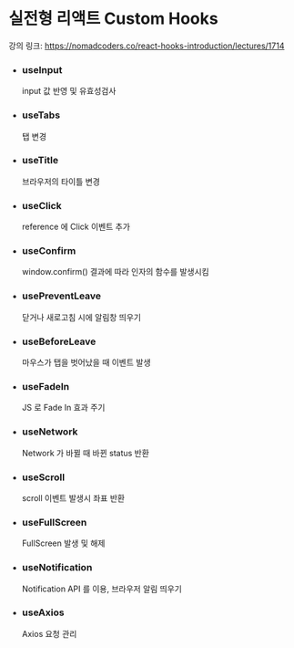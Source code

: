 # 실전형 리액트 Custom Hooks

강의 링크: https://nomadcoders.co/react-hooks-introduction/lectures/1714

- ### useInput

  input 값 반영 및 유효성검사

- ### useTabs

  탭 변경

- ### useTitle

  브라우저의 타이틀 변경

- ### useClick

  reference 에 Click 이벤트 추가

- ### useConfirm

  window.confirm() 결과에 따라 인자의 함수를 발생시킴

- ### usePreventLeave

  닫거나 새로고침 시에 알림창 띄우기

- ### useBeforeLeave

  마우스가 탭을 벗어났을 때 이벤트 발생

- ### useFadeIn

  JS 로 Fade In 효과 주기

- ### useNetwork

  Network 가 바뀔 때 바뀐 status 반환

- ### useScroll

  scroll 이벤트 발생시 좌표 반환

- ### useFullScreen

  FullScreen 발생 및 해제

- ### useNotification

  Notification API 를 이용, 브라우저 알림 띄우기

- ### useAxios

  Axios 요청 관리
